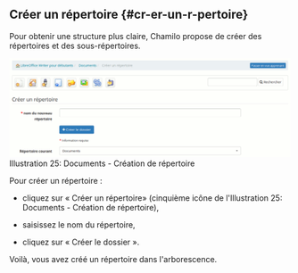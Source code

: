## Créer un répertoire {#cr-er-un-r-pertoire}

Pour obtenir une structure plus claire, Chamilo propose de créer des répertoires et des sous-répertoires.

![](../assets/graficos16.png)Illustration 25: Documents - Création de répertoire

Pour créer un répertoire :

* cliquez sur « Créer un répertoire» \(cinquième icône de l'Illustration 25: Documents - Création de répertoire\),

* saisissez le nom du répertoire,

* cliquez sur « Créer le dossier ».

Voilà, vous avez créé un répertoire dans l'arborescence.

